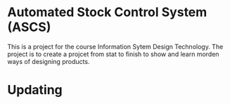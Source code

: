 # Automated Stock Control System (ASCS)
This is a project for the course Information Sytem Design Technology. The project is to create a projcet from stat to finish to show and learn morden ways of designing products. 

# Updating